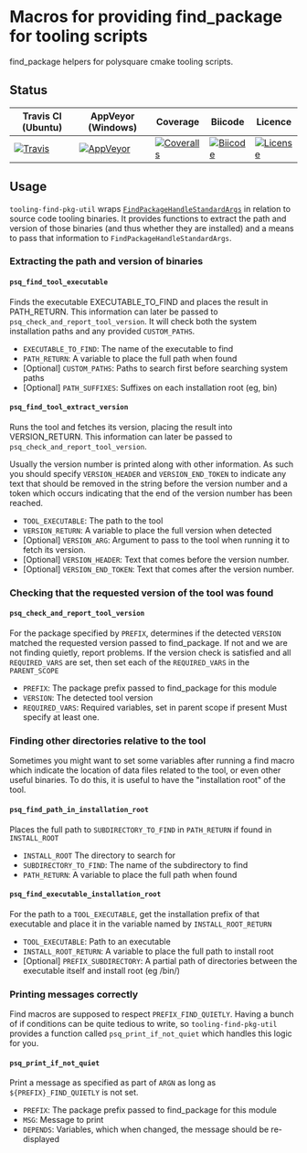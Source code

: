 # Macros for providing find_package for tooling scripts #

find_package helpers for polysquare cmake tooling scripts.

## Status ##

| Travis CI (Ubuntu) | AppVeyor (Windows) | Coverage | Biicode | Licence |
|--------------------|--------------------|----------|---------|---------|
|[![Travis](https://img.shields.io/travis/polysquare/tooling-find-pkg-util.svg)](http://travis-ci.org/polysquare/tooling-find-pkg-util)|[![AppVeyor](https://img.shields.io/appveyor/ci/smspillaz/tooling-find-package-cmake-util.svg)](https://ci.appveyor.com/project/smspillaz/tooling-find-package-cmake-util)|[![Coveralls](https://img.shields.io/coveralls/polysquare/tooling-find-pkg-util.svg)](http://coveralls.io/polysquare/tooling-find-pkg-util)|[![Biicode](https://webapi.biicode.com/v1/badges/smspillaz/smspillaz/tooling-find-pkg-util/master)](https://www.biicode.com/smspillaz/tooling-find-pkg-util)|[![License](https://img.shields.io/github/license/polysquare/tooling-find-pkg-util.svg)](http://github.com/polysquare/tooling-find-pkg-util)|

## Usage ##

`tooling-find-pkg-util` wraps [`FindPackageHandleStandardArgs`](http://www.cmake.org/cmake/help/v3.0/module/FindPackageHandleStandardArgs.html)
in relation to source code tooling binaries. It provides functions to
extract the path and version of those binaries (and thus whether they
are installed) and a means to pass that information to
`FindPackageHandleStandardArgs`.

### Extracting the path and version of binaries ###

#### `psq_find_tool_executable` ####

Finds the executable EXECUTABLE_TO_FIND and places the result in PATH_RETURN.
This information can later be passed to `psq_check_and_report_tool_version`. It
will check both the system installation paths and any provided `CUSTOM_PATHS`.

- `EXECUTABLE_TO_FIND`: The name of the executable to find
- `PATH_RETURN`: A variable to place the full path when found
- [Optional] `CUSTOM_PATHS`: Paths to search first before searching system paths
- [Optional] `PATH_SUFFIXES`: Suffixes on each installation root (eg, bin)

#### `psq_find_tool_extract_version` ####

Runs the tool and fetches its version, placing the result into VERSION_RETURN.
This information can later be passed to `psq_check_and_report_tool_version`.

Usually the version number is printed along with other information. As such
you should specify `VERSION_HEADER` and `VERSION_END_TOKEN` to indicate any
text that should be removed in the string before the version number and a
token which occurs indicating that the end of the version number has been
reached.

- `TOOL_EXECUTABLE`: The path to the tool
- `VERSION_RETURN`: A variable to place the full version when detected
- [Optional] `VERSION_ARG`: Argument to pass to the tool when running it to
                           fetch its version.
- [Optional] `VERSION_HEADER`: Text that comes before the version number.
- [Optional] `VERSION_END_TOKEN`: Text that comes after the version number.

### Checking that the requested version of the tool was found ###

#### `psq_check_and_report_tool_version` ####

For the package specified by `PREFIX`, determines if the detected
`VERSION` matched the requested version passed to find_package. If not
and we are not finding quietly, report problems. If the version check
is satisfied and all `REQUIRED_VARS` are set, then set each of the
`REQUIRED_VARS` in the `PARENT_SCOPE`

- `PREFIX`: The package prefix passed to find_package for this module
- `VERSION`: The detected tool version
- `REQUIRED_VARS`: Required variables, set in parent scope if present
                   Must specify at least one.

### Finding other directories relative to the tool ###

Sometimes you might want to set some variables after running a find macro
which indicate the location of data files related to the tool, or even
other useful binaries. To do this, it is useful to have the "installation
root" of the tool.

#### `psq_find_path_in_installation_root` ####

Places the full path to `SUBDIRECTORY_TO_FIND` in `PATH_RETURN` if found in
`INSTALL_ROOT`

- `INSTALL_ROOT` The directory to search for
- `SUBDIRECTORY_TO_FIND`: The name of the subdirectory to find
- `PATH_RETURN`: A variable to place the full path when found

#### `psq_find_executable_installation_root` ####

For the path to a `TOOL_EXECUTABLE`, get the installation prefix
of that executable and place it in the variable named by `INSTALL_ROOT_RETURN`

- `TOOL_EXECUTABLE`: Path to an executable
- `INSTALL_ROOT_RETURN`: A variable to place the full path to install root
- [Optional] `PREFIX_SUBDIRECTORY`: A partial path of directories between the
                                    executable itself and install root
                                    (eg /bin/)

### Printing messages correctly ###

Find macros are supposed to respect `PREFIX_FIND_QUIETLY`. Having a bunch of
if conditions can be quite tedious to write, so `tooling-find-pkg-util` provides
a function called `psq_print_if_not_quiet` which handles this logic for you.

#### `psq_print_if_not_quiet` ####

Print a message as specified as part of `ARGN` as long as
`${PREFIX}_FIND_QUIETLY` is not set.

- `PREFIX`: The package prefix passed to find_package for this module
- `MSG`: Message to print
- `DEPENDS`: Variables, which when changed, the message should be re-displayed